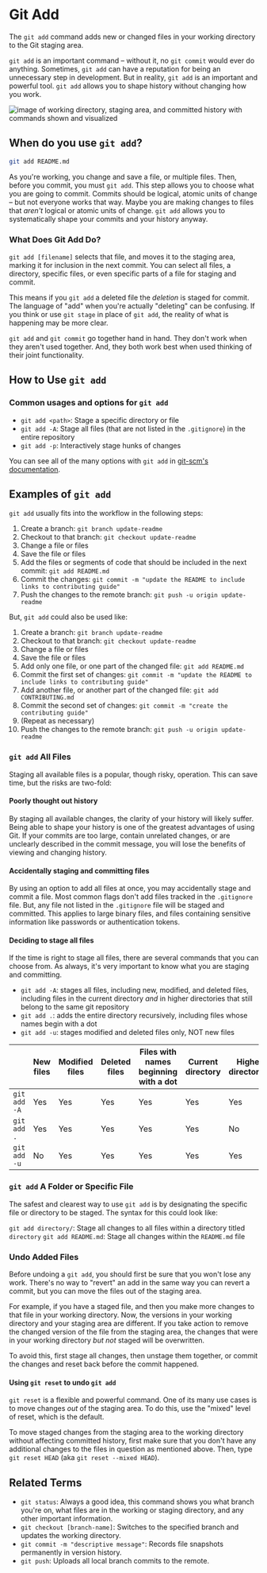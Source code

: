 # Git Add

The `git add` command adds new or changed files in your working directory to the Git staging area.

`git add` is an important command – without it, no `git commit` would ever do anything. Sometimes, `git add` can have a reputation for being an unnecessary step in development. But in reality, `git add` is an important and powerful tool. `git add` allows you to shape history without changing how you work.

![image of working directory, staging area, and committed history with commands shown and visualized]()

## When do you use `git add`?

```sh
git add README.md
```

As you're working, you change and save a file, or multiple files. Then, before you commit, you must `git add`. This step allows you to choose what you are going to commit. Commits should be logical, atomic units of change – but not everyone works that way. Maybe you are making changes to files that _aren't_ logical or atomic units of change.  `git add` allows you to systematically shape your commits and your history anyway.
 
### What Does Git Add Do?

`git add [filename]` selects that file, and moves it to the staging area, marking it for inclusion in the next commit. You can select all files, a directory, specific files, or even specific parts of a file for staging and commit.

This means if you `git add` a deleted file the _deletion_ is staged for commit. The language of "add" when you're actually "deleting" can be confusing. If you think or use `git stage` in place of `git add`, the reality of what is happening may be more clear.

`git add` and `git commit` go together hand in hand. They don't work when they aren't used together. And, they both work best when used thinking of their joint functionality.

## How to Use `git add`

### Common usages and options for `git add`

* `git add <path>`: Stage a specific directory or file
* `git add -A`: Stage all files (that are not listed in the `.gitignore`) in the entire repository
* `git add -p`: Interactively stage hunks of changes

You can see all of the many options with `git add` in [git-scm's documentation](https://git-scm.com/docs/git-add).

## Examples of `git add`

`git add` usually fits into the workflow in the following steps:

1. Create a branch: `git branch update-readme`
2. Checkout to that branch: `git checkout update-readme`
3. Change a file or files
4. Save the file or files
5. Add the files or segments of code that should be included in the next commit: `git add README.md`
6. Commit the changes: `git commit -m "update the README to include links to contributing guide"`
7. Push the changes to the remote branch: `git push -u origin update-readme`

But, `git add` could also be used like:

1. Create a branch: `git branch update-readme`
2. Checkout to that branch: `git checkout update-readme`
3. Change a file or files
4. Save the file or files
5. Add only one file, or one part of the changed file: `git add README.md`
6. Commit the first set of changes: `git commit -m "update the README to include links to contributing guide"`
7. Add another file, or another part of the changed file: `git add CONTRIBUTING.md`
8. Commit the second set of changes: `git commit -m "create the contributing guide"`
9. (Repeat as necessary)
10. Push the changes to the remote branch: `git push -u origin update-readme`

### `git add` All Files

Staging all available files is a popular, though risky, operation. This can save time, but the risks are two-fold:

#### Poorly thought out history

By staging all available changes, the clarity of your history will likely suffer. Being able to shape your history is one of the greatest advantages of using Git. If your commits are too large, contain unrelated changes, or are unclearly described in the commit message, you will lose the benefits of viewing and changing history.

#### Accidentally staging and committing files

By using an option to add all files at once, you may accidentally stage and commit a file. Most common flags don't add files tracked in the `.gitignore` file. But, any file not listed in the `.gitignore` file will be staged and committed. This applies to large binary files, and files containing sensitive information like passwords or authentication tokens.

#### Deciding to stage all files

If the time is right to stage all files, there are several commands that you can choose from. As always, it's very important to know what you are staging and committing.

* `git add -A`: stages all files, including new, modified, and deleted files, including files in the current directory _and_ in higher directories that still belong to the same git repository
* `git add .`: adds the entire directory recursively, including files whose names begin with a dot
* `git add -u`: stages modified and deleted files only, NOT new files

| | New files | Modified files | Deleted files | Files with names beginning with a dot | Current directory | Higher directories|
| ------------- | ------------- | ---- | ---- | ------ | ----- | ----- |
| `git add -A ` | Yes | Yes | Yes | Yes | Yes | Yes |
| `git add .` | Yes | Yes | Yes | Yes | Yes | No |
| `git add -u` | No | Yes | Yes | Yes | Yes | Yes |

### `git add` A Folder or Specific File

The safest and clearest way to use `git add` is by designating the specific file or directory to be staged. The syntax for this could look like:

`git add directory/`: Stage all changes to all files within a directory titled `directory`
`git add README.md`: Stage all changes within the `README.md` file

### Undo Added Files

Before undoing a `git add`, you should first be sure that you won't lose any work. There's no way to "revert" an add in the same way you can revert a commit, but you can move the files out of the staging area. 

For example, if you have a staged file, and then you make more changes to that file in your working directory. Now, the versions in your working directory and your staging area are different. If you take action to remove the changed version of the file from the staging area, the changes that were in your working directory _but not_ staged will be overwritten.

To avoid this, first stage all changes, then unstage them together, or commit the changes and reset back before the commit happened.

#### Using `git reset` to undo `git add`

`git reset` is a flexible and powerful command. One of its many use cases is to move changes _out_ of the staging area. To do this, use the "mixed" level of reset, which is the default.

To move staged changes from the staging area to the working directory without affecting committed history, first make sure that you don't have any additional changes to the files in question as mentioned above. Then, type `git reset HEAD` (aka `git reset --mixed HEAD`).

## Related Terms

- `git status`: Always a good idea, this command shows you what branch you're on, what files are in the working or staging directory, and any other important information.
- `git checkout [branch-name]`: Switches to the specified branch and updates the working directory.
- `git commit -m "descriptive message"`: Records file snapshots permanently in version history.
- `git push`: Uploads all local branch commits to the remote.
